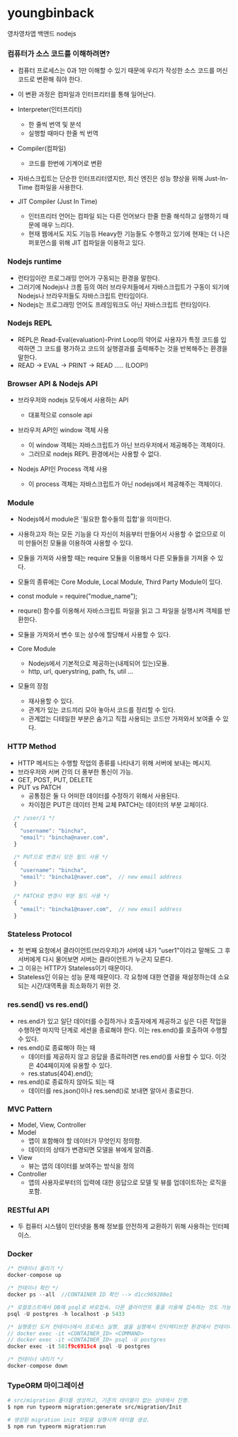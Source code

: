 # youngbinback

영차영차앱 백앤드 nodejs

### 컴퓨터가 소스 코드를 이해하려면?

- 컴퓨터 프로세스는 0과 1만 이해할 수 있기 때문에 우리가 작성한 소스 코드를 머신 코드로 변환해 줘야 한다.
- 이 변환 과정은 컴파일과 인터프리터를 통해 일어난다.

- Interpreter(인터프리터)

  - 한 줄씩 번역 및 분석
  - 실행할 때마다 한줄 씩 번역

- Compiler(컴파일)

  - 코드를 한번에 기계어로 변환

- 자바스크립트는 단순한 인터프리터였지만, 최신 엔진은 성능 향상을 위해 Just-In-Time 컴파일을 사용한다.

- JIT Compiler (Just In Time)
  - 인터프리터 언어는 컴파일 되는 다른 언어보다 한줄 한줄 해석하고 실행하기 때문에 매우 느리다.
  - 현재 웹에서도 지도 기능등 Heavy한 기능들도 수행하고 있기에 현재는 더 나은 퍼포먼스를 위해 JIT 컴파일을 이용하고 있다.

### Nodejs runtime

- 런타임이란 프로그래밍 언어가 구동되는 환경을 말한다.
- 그러기에 Nodejs나 크롬 등의 여러 브라우저들에서 자바스크립트가 구동이 되기에 Nodejs나 브라우저들도 자바스크립트 런타임이다.
- Nodejs는 프로그래밍 언어도 프레임워크도 아닌 자바스크립트 런타임이다.

### Nodejs REPL

- REPL은 Read-Eval(evaluation)-Print Loop의 약어로 사용자가 특정 코드를 입력하면 그 코드를 평가하고 코드의 실행결과를 출력해주는 것을 반복해주는 환경을 말한다.
- READ -> EVAL -> PRINT -> READ ..... (LOOP!)

### Browser API & Nodejs API

- 브라우저와 nodejs 모두에서 사용하는 API

  - 대표적으로 console api

- 브라우저 API인 window 객체 사용

  - 이 window 객체는 자바스크립트가 아닌 브라우저에서 제공해주는 객체이다.
  - 그러므로 nodejs REPL 환경에서는 사용할 수 없다.

- Nodejs API인 Process 객체 사용
  - 이 process 객체는 자바스크립트가 아닌 nodejs에서 제공해주는 객체이다.

### Module

- Nodejs에서 module은 '필요한 함수들의 집합'을 의미한다.
- 사용하고자 하는 모든 기능을 다 자신이 처음부터 만들어서 사용할 수 없으므로 이미 만들어진 모듈을 이용하여 사용할 수 있다.
- 모듈을 가져와 사용할 때는 require 모듈을 이용해서 다른 모듈들을 가져올 수 있다.
- 모듈의 종류에는 Core Module, Local Module, Third Party Module이 있다.
- const module = require("modue_name");
- requre() 함수를 이용해서 자바스크립트 파일을 읽고 그 파일을 실행시켜 객체를 반환한다.
- 모듈을 가져와서 변수 또는 상수에 할당해서 사용할 수 있다.

- Core Module

  - Nodejs에서 기본적으로 제공하는(내제되어 있는)모듈.
  - http, url, querystring, path, fs, util ...

- 모듈의 장점
  - 재사용할 수 있다.
  - 관계가 있는 코드끼리 모아 놓아서 코드를 정리할 수 있다.
  - 관계없는 디테일한 부분은 숨기고 직접 사용되는 코드만 가져와서 보여줄 수 있다.

### HTTP Method

- HTTP 메서드는 수행할 작업의 종류를 나타내기 위해 서버에 보내는 메시지.
- 브라우저와 서버 간의 더 풍부한 통신이 가능.
- GET, POST, PUT, DELETE
- PUT vs PATCH
  - 공통점은 둘 다 어떠한 데이터를 수정하기 위해서 사용된다.
  - 차이점은 PUT은 데이터 전체 교체 PATCH는 데이터의 부분 교체이다.

```js
  /* /user/1 */
  {
    "username": "bincha",
    "email": "bincha@naver.com",
  }

  /* PUT으로 변경시 모든 필드 사용 */
  {
    "username": "bincha",
    "email": "bincha1@naver.com",  // new email address
  }

  /* PATCH로 변경시 부분 필드 사용 */
  {
    "email": "bincha1@naver.com",  // new email address
  }
```

### Stateless Protocol

- 첫 번째 요청에서 클라이언트(브라우저)가 서버에 내가 "user1"이라고 말해도 그 후 서버에게 다시 물어보면 서버는 클라이언트가 누군지 모른다.
- 그 이유는 HTTP가 Stateless이기 때문이다.
- Stateless인 이유는 성능 문제 때문이다. 각 요청에 대한 연결을 재설정하는데 소요되는 시간/대역폭을 최소화하기 위한 것.

### res.send() vs res.end()

- res.end가 있고 일단 데이터를 수집하거나 호출자에게 제공하고 싶은 다른 작업을 수행하면 마지막 단계로 세션을 종료해야 한다. 이는 res.end()를 호출하여 수행할 수 있다.
- res.end()로 종료해야 하는 때
  - 데이터를 제공하지 않고 응답을 종료하려면 res.end()를 사용할 수 있다. 이것은 404페이지에 유용할 수 있다.
  - res.status(404).end();
- res.end()로 종료하지 않아도 되는 때
  - 데이터를 res.json()이나 res.send()로 보내면 알아서 종료한다.

### MVC Pattern

- Model, View, Controller
- Model
  - 앱이 포함해야 할 데이터가 무엇인지 정의함.
  - 데이터의 상태가 변경되면 모델을 뷰에게 알려줌.
- View
  - 뷰는 앱의 데이터를 보여주는 방식을 정의
- Controller
  - 앱의 사용자로부터의 입력에 대한 응답으로 모델 및 뷰를 업데이트하는 로직을 포함.

### RESTful API

- 두 컴퓨터 시스템이 인터넷을 통해 정보를 안전하게 교환하기 위해 사용하는 인터페이스.

### Docker

```js
/* 컨테이너 올리기 */
docker-compose up

/* 컨테이너 확인 */
docker ps --all  //CONTAINER ID 확인 --> d1cc969208e1

/* 로컬호스트에서 DB에 psql로 바로접속. 다른 클라이언트 툴을 이용해 접속하는 것도 가능 */
psql -U postgres -h localhost -p 5433

/* 실행중인 도커 컨테이너에서 프로세스 실행. 셀을 실행해서 인터렉티브한 환경에서 컨테이너 환경을 탐색하는 것도 가능 */
// docker exec -it <CONTAINER_ID> <COMMAND>
// docker exec -it <CONTAINER_ID> psql -U postgres
docker exec -it 581f9c6915c4 psql -U postgres

/* 컨테이너 내리기 */
docker-compose down
```

### TypeORM 마이그레이션

```bash
# src/migration 폴더를 생성하고, 기존의 테이블이 없는 상태에서 진행.
$ npm run typeorm migration:generate src/migration/Init

# 생성된 migration init 파일을 실행시켜 테이블 생성.
$ npm run typeorm migration:run
```
